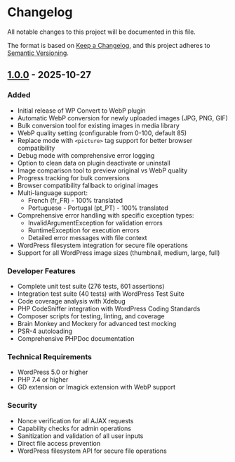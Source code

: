 # Changelog

All notable changes to this project will be documented in this file.

The format is based on [Keep a Changelog](https://keepachangelog.com/en/1.0.0/),
and this project adheres to [Semantic Versioning](https://semver.org/spec/v2.0.0.html).

## [1.0.0] - 2025-10-27

### Added

- Initial release of WP Convert to WebP plugin
- Automatic WebP conversion for newly uploaded images (JPG, PNG, GIF)
- Bulk conversion tool for existing images in media library
- WebP quality setting (configurable from 0-100, default 85)
- Replace mode with `<picture>` tag support for better browser compatibility
- Debug mode with comprehensive error logging
- Option to clean data on plugin deactivate or uninstall
- Image comparison tool to preview original vs WebP quality
- Progress tracking for bulk conversions
- Browser compatibility fallback to original images
- Multi-language support:
  - French (fr_FR) - 100% translated
  - Portuguese - Portugal (pt_PT) - 100% translated
- Comprehensive error handling with specific exception types:
  - InvalidArgumentException for validation errors
  - RuntimeException for execution errors
  - Detailed error messages with file context
- WordPress filesystem integration for secure file operations
- Support for all WordPress image sizes (thumbnail, medium, large, full)

### Developer Features

- Complete unit test suite (276 tests, 601 assertions)
- Integration test suite (40 tests) with WordPress Test Suite
- Code coverage analysis with Xdebug
- PHP CodeSniffer integration with WordPress Coding Standards
- Composer scripts for testing, linting, and coverage
- Brain Monkey and Mockery for advanced test mocking
- PSR-4 autoloading
- Comprehensive PHPDoc documentation

### Technical Requirements

- WordPress 5.0 or higher
- PHP 7.4 or higher
- GD extension or Imagick extension with WebP support

### Security

- Nonce verification for all AJAX requests
- Capability checks for admin operations
- Sanitization and validation of all user inputs
- Direct file access prevention
- WordPress filesystem API for secure file operations

[1.0.0]: https://github.com/PierreHunout/wp-convert-to-webp/releases/tag/v1.0.0
